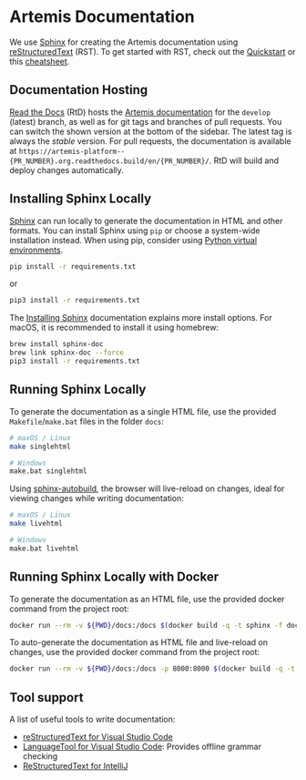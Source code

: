 # Artemis Documentation

We use [Sphinx] for creating the Artemis documentation using [reStructuredText] (RST).
To get started with RST, check out the [Quickstart] or this [cheatsheet].

## Documentation Hosting

[Read the Docs] (RtD) hosts the [Artemis documentation] for the `develop` (latest) branch, as well as for
git tags and branches of pull requests.
You can switch the shown version at the bottom of the sidebar.
The latest tag is always the _stable_ version.
For pull requests, the documentation is available at `https://artemis-platform--{PR_NUMBER}.org.readthedocs.build/en/{PR_NUMBER}/`.
RtD will build and deploy changes automatically.

## Installing Sphinx Locally
[Sphinx] can run locally to generate the documentation in HTML and other formats.
You can install Sphinx using `pip` or choose a system-wide installation instead.
When using pip, consider using [Python virtual environments].
```bash
pip install -r requirements.txt
```
or
```bash
pip3 install -r requirements.txt
```
The [Installing Sphinx] documentation explains more install options.
For macOS, it is recommended to install it using homebrew:
```bash
brew install sphinx-doc
brew link sphinx-doc --force
pip3 install -r requirements.txt
```

## Running Sphinx Locally

To generate the documentation as a single HTML file, use the provided `Makefile`/`make.bat` files in the folder `docs`:
```bash
# maxOS / Linux
make singlehtml

# Windows
make.bat singlehtml
```


Using [sphinx-autobuild], the browser will live-reload on changes, ideal for viewing changes while writing documentation:
```bash
# maxOS / Linux
make livehtml

# Windows
make.bat livehtml
```

## Running Sphinx Locally with Docker

To generate the documentation as an HTML file, use the provided docker command from the project root:
```bash
docker run --rm -v ${PWD}/docs:/docs $(docker build -q -t sphinx -f docs/Dockerfile ./docs) make singlehtml
```

To auto-generate the documentation as HTML file and live-reload on changes,
use the provided docker command from the project root:
```bash
docker run --rm -v ${PWD}/docs:/docs -p 8000:8000 $(docker build -q -t sphinx -f docs/Dockerfile ./docs)
```

## Tool support
A list of useful tools to write documentation:
- [reStructuredText for Visual Studio Code](https://www.restructuredtext.net)
- [LanguageTool for Visual Studio Code](https://marketplace.visualstudio.com/items?itemName=adamvoss.vscode-languagetool): Provides offline grammar checking
- [ReStructuredText for IntelliJ](https://plugins.jetbrains.com/plugin/7124-restructuredtext)



<!-- -- -- -- -- -- -- -- -- -- -- -- -- -- -- -- -- -- -- -- -- -- -- -- -->
[Artemis documentation]: https://artemis-platform.readthedocs.io

[reStructuredText]: https://docutils.sourceforge.io/rst.html
[Quickstart]: https://docutils.sourceforge.io/docs/user/rst/quickstart.html
[cheatsheet]: http://github.com/ralsina/rst-cheatsheet/raw/master/rst-cheatsheet.pdf

[Sphinx]: https://www.sphinx-doc.org/en/master/
[Installing Sphinx]: https://www.sphinx-doc.org/en/master/usage/installation.html
[Python virtual environments]: https://docs.python.org/3/library/venv.html
[sphinx-autobuild]: https://pypi.org/project/sphinx-autobuild/
[Read the Docs]: https://readthedocs.org
